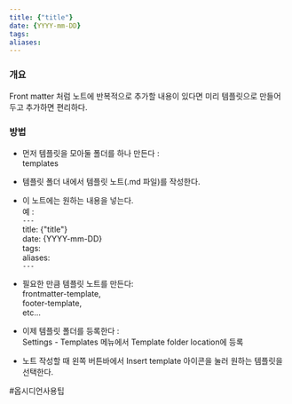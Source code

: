 ```yaml
---
title: {"title"}
date: {YYYY-mm-DD}
tags: 
aliases: 
---
```


### 개요

Front matter 처럼 노트에 반복적으로 추가할 내용이 있다면 미리 템플릿으로 만들어 두고 추가하면 편리하다.

### 방법

- 먼저 템플릿을 모아둘 폴더를 하나 만든다 :\
  templates
-  템플릿 폴더 내에서 템플릿 노트(.md 파일)를 작성한다.  
-  이 노트에는 원하는 내용을 넣는다.  \
  예 :\
`---`\
title: {"title"}\
date: {YYYY-mm-DD}\
tags: \
aliases: \
`---`

- 필요한 만큼 템플릿 노트를 만든다: \
  frontmatter-template, \
  footer-template, \
  etc...
- 이제 템플릿 폴더를 등록한다 : \
  Settings - Templates 메뉴에서 Template folder location에 등록
- 노트 작성할 때 왼쪽 버튼바에서 Insert template 아이콘을 눌러 원하는 템플릿을 선택한다.

#옵시디언사용팁 